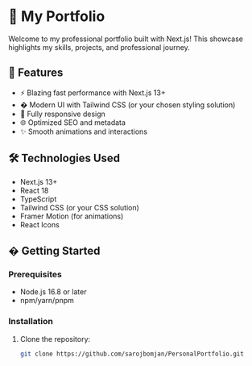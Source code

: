 # 🌟 My Portfolio

Welcome to my professional portfolio built with Next.js! This showcase highlights my skills, projects, and professional journey.

## 🚀 Features

- ⚡ Blazing fast performance with Next.js 13+
- � Modern UI with Tailwind CSS (or your chosen styling solution)
- 📱 Fully responsive design
- 🌐 Optimized SEO and metadata
- ✨ Smooth animations and interactions

## 🛠️ Technologies Used

- Next.js 13+
- React 18
- TypeScript
- Tailwind CSS (or your CSS solution)
- Framer Motion (for animations)
- React Icons

## � Getting Started

### Prerequisites

- Node.js 16.8 or later
- npm/yarn/pnpm

### Installation

1. Clone the repository:
   ```bash
   git clone https://github.com/sarojbomjan/PersonalPortfolio.git
   ```
